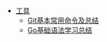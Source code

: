 - [工具](/docs/develop/README.md)
    - [Git基本常用命令及总结](/docs/develop/Git基本常用命令及总结)
    - [Go基础语法学习总结](/docs/develop/Go基础语法学习总结)